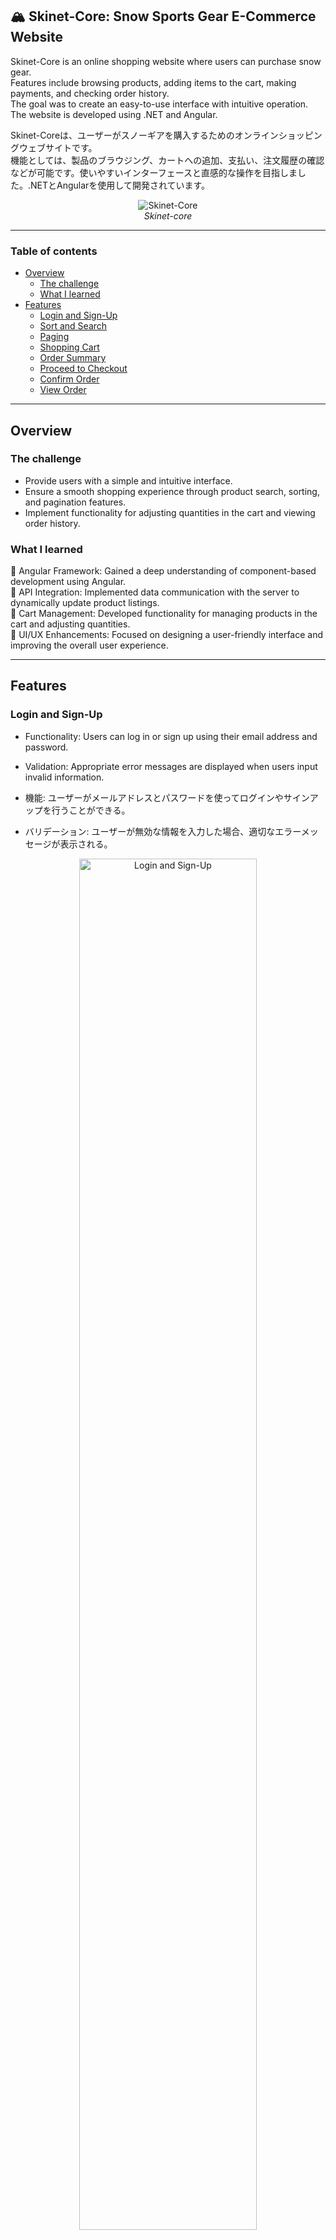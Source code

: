 ## 🏔️ Skinet-Core: Snow Sports Gear E-Commerce Website

Skinet-Core is an online shopping website where users can purchase snow gear. <br>
Features include browsing products, adding items to the cart, making payments, and checking order history. <br>
The goal was to create an easy-to-use interface with intuitive operation. The website is developed using .NET and Angular.

Skinet-Coreは、ユーザーがスノーギアを購入するためのオンラインショッピングウェブサイトです。<br>
機能としては、製品のブラウジング、カートへの追加、支払い、注文履歴の確認などが可能です。使いやすいインターフェースと直感的な操作を目指しました。.NETとAngularを使用して開発されています。

<div align="center">
  <img alt="Skinet-Core" src="https://github.com/user-attachments/assets/c87b74bc-a778-4b0c-a51e-e282dd97f4ee">
  <br>
  <em>Skinet-core</em>
</div>

---

### Table of contents

- [Overview](#overview)
  - [The challenge](#the-challenge)
  - [What I learned](#what-i-learned)
- [Features](#features)
  - [Login and Sign-Up](#login-and-sign-up)
  - [Sort and Search](#sort-and-search)
  - [Paging](#paging)
  - [Shopping Cart](#shopping-cart)
  - [Order Summary](#order-summary)
  - [Proceed to Checkout](#proceed-to-checkout)
  - [Confirm Order](#confirm-order)
  - [View Order](#view-order)

---

## Overview

### The challenge
* Provide users with a simple and intuitive interface.
* Ensure a smooth shopping experience through product search, sorting, and pagination features.
* Implement functionality for adjusting quantities in the cart and viewing order history.

### What I learned

📍 Angular Framework:
    Gained a deep understanding of component-based development using Angular.<br>
📍 API Integration:
    Implemented data communication with the server to dynamically update product listings.<br>
📍 Cart Management:
    Developed functionality for managing products in the cart and adjusting quantities.<br>
📍 UI/UX Enhancements:
    Focused on designing a user-friendly interface and improving the overall user experience.<br>

---

## Features

### Login and Sign-Up

* Functionality: Users can log in or sign up using their email address and password.
* Validation: Appropriate error messages are displayed when users input invalid information.

* 機能: ユーザーがメールアドレスとパスワードを使ってログインやサインアップを行うことができる。
* バリデーション: ユーザーが無効な情報を入力した場合、適切なエラーメッセージが表示される。

<div align="center">
  <img alt="Login and Sign-Up" src="https://github.com/user-attachments/assets/3b34a5ac-7a4d-4c73-badd-f06943df8f04" width="75%">
  <br>
  <em>Login and Sign-Up</em>
</div>

---

### Sort and Search

* Functionality: Users can sort products by name or price and search for items using keywords.
* UI: Supports interactions through a drop-down menu and search box.

* 機能: 製品を名前や価格順にソートし、キーワードを使用して商品を検索できる。
* UI: スライドダウンメニューと検索ボックスで操作をサポート。

<div align="center">
  <img alt="Sort and Search" src="https://github.com/user-attachments/assets/410d96f4-9b3f-409e-a704-0554e1e8ec6c" width="75%">
  <br>
  <em>Sort and Search</em>
</div>

---

### Paging

* Functionality: The product list supports pagination, allowing control over the number of products displayed per page.
* Implementation: Dynamic pagination based on data retrieval from the server.

* 機能: 製品リストはページングに対応しており、1ページに表示する製品数を管理。
* 実装: サーバーからのデータ取得に基づく動的なページネーション。

<div align="center">
  <img alt="Paging" src="https://github.com/user-attachments/assets/beeee259-f648-43b1-84e5-1cf5dfbddc6d" width="75%">
  <br>
  <em>Paging</em>
</div>

---
### Shopping Cart

* Functionality: Users can add products to the cart and adjust quantities.
* UI: The products in the cart are updated in real-time, and items can also be removed.

* 機能: 製品をカートに追加し、数量を調整することが可能。
* UI: カート内の製品はリアルタイムで更新され、製品の削除も可能。

<div align="center">
  <img alt="Shopping Cart" src="https://github.com/user-attachments/assets/690674c0-e8f9-43dd-8b3a-49d4e68d82f3" width="75%">
  <br>
  <em>Shopping Cart</em>
</div>

---

### Order Summary

* Functionality: Displays an order summary where users can view the total amount and shipping costs.
* UI: Real-time price updates based on the products in the cart.

* 機能: 注文の合計金額や送料を確認できるオーダーサマリーを表示。
* UI: カート内の製品に基づくリアルタイムの料金更新。

<div align="center">
  <img alt="Order Summary" src="https://github.com/user-attachments/assets/a97d0668-3009-440d-a0dd-67fc75659693" width="75%">
  <br>
  <em>Order Summary</em>
</div>

---

### Proceed to Checkout

* Functionality: Users can proceed with the checkout process and enter payment information.

* 機能: ユーザーは、チェックアウト手続きを進め、支払い情報を入力できる。

<div align="center">
  <img alt="Proceed to Checkout" src="https://github.com/user-attachments/assets/cd777658-f63b-4b96-8a1a-2a1653971b57" width="75%">
  <br>
  <em>Proceed to Checkout</em>
</div>

---

### Confirm Order

* Functionality: After placing an order, a confirmation message is displayed, and users can view the order details.

* 機能: 注文確定後、確認メッセージが表示され、注文の詳細が確認できる。

<div align="center">
  <img alt="Confirm Order" src="https://github.com/user-attachments/assets/cd777658-f63b-4b96-8a1a-2a1653971b57" width="75%">
  <br>
  <em>Confirm Order</em>
</div>

---

### View Order

* Functionality: Users can view past orders from their order history.

* 機能: 注文履歴から過去の注文内容を確認できる。

<div align="center">
  <img alt="View Order" src="https://github.com/user-attachments/assets/8d911129-33c5-41da-b1f2-c44dbeea0aab" width="75%">
  <br>
  <em>View Order</em>
</div>

---

<div align="center">
✨ <img width="564" alt="Version-Skinet" src="https://github.com/MikaZ21/skinet/assets/93892096/99c60e81-8345-41c0-abf0-448e9579c9a0">💻✨
  <br>
  <em>Version for Skinet-Core E-commerce Website</em>
</div>

